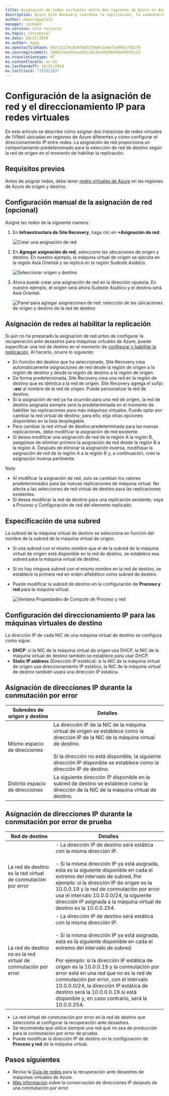 ```yaml
---
title: Asignación de redes virtuales entre dos regiones de Azure en Azure Site Recovery | Microsoft Docs
description: Azure Site Recovery coordina la replicación, la conmutación por error y la recuperación de máquinas virtuales y servidores físicos. Obtenga información sobre la conmutación por error en Azure o en un centro de datos secundario.
author: mayurigupta13
manager: rochakm
ms.service: site-recovery
ms.topic: conceptual
ms.date: 10/15/2019
ms.author: mayg
ms.openlocfilehash: 687c21170c0397b89270e9c3a6af1e994c758179
ms.sourcegitcommit: 1d0b37e2e32aad35cc012ba36200389e65b75c21
ms.translationtype: HT
ms.contentlocale: es-ES
ms.lasthandoff: 10/15/2019
ms.locfileid: "72331103"
---
```

# <a name="set-up-network-mapping-and-ip-addressing-for-vnets"></a>Configuración de la asignación de red y el direccionamiento IP para redes virtuales

En este artículo se describe cómo asignar dos instancias de redes virtuales de (VNet) ubicadas en regiones de Azure diferentes y cómo configurar el direccionamiento IP entre redes. La asignación de red proporciona un comportamiento predeterminado para la selección de red de destino según la red de origen en el momento de habilitar la replicación.

## <a name="prerequisites"></a>Requisitos previos

Antes de asignar redes, debe tener [redes virtuales de Azure](../virtual-network/virtual-networks-overview.md) en las regiones de Azure de origen y destino. 

## <a name="set-up-network-mapping-manually-optional"></a>Configuración manual de la asignación de red (opcional)

Asigne las redes de la siguiente manera:

1. En **Infraestructura de Site Recovery**, haga clic en **+Asignación de red**.

    ![ Crear una asignación de red](./media/site-recovery-network-mapping-azure-to-azure/network-mapping1.png)

3. En **Agregar asignación de red**, seleccione las ubicaciones de origen y destino. En nuestro ejemplo, la máquina virtual de origen se ejecuta en la región Asia Oriental y se replica en la región Sudeste Asiático.

    ![Seleccionar origen y destino](./media/site-recovery-network-mapping-azure-to-azure/network-mapping2.png)
3. Ahora puede crear una asignación de red en la dirección opuesta. En nuestro ejemplo, el origen será ahora Sudeste Asiático y el destino será Asia Oriental.

    ![Panel para agregar asignaciones de red: selección de las ubicaciones de origen y destino de la red de destino](./media/site-recovery-network-mapping-azure-to-azure/network-mapping3.png)


## <a name="map-networks-when-you-enable-replication"></a>Asignación de redes al habilitar la replicación

Si aún no ha preparado la asignación de red antes de configurar la recuperación ante desastres para máquinas virtuales de Azure, puede especificar una red de destino en el momento de [configurar y habilitar la replicación](azure-to-azure-how-to-enable-replication.md). Al hacerlo, ocurre lo siguiente:

- En función del destino que ha seleccionado, Site Recovery crea automáticamente asignaciones de red desde la región de origen a la región de destino y desde la región de destino a la región de origen.
- De forma predeterminada, Site Recovery crea una red en la región de destino que es idéntica a la red de origen. Site Recovery agrega el sufijo **-asr** al nombre de la red de origen. Puede personalizar la red de destino.
- Si la asignación de red ya ha ocurrido para una red de origen, la red de destino asignada siempre será la predeterminada en el momento de habilitar las replicaciones para más máquinas virtuales. Puede optar por cambiar la red virtual de destino; para ello, elija otras opciones disponibles en la lista desplegable. 
- Para cambiar la red virtual de destino predeterminada para las nuevas replicaciones, debe modificar la asignación de red existente.
- Si desea modificar una asignación de red de la región A la región B, asegúrese de eliminar primero la asignación de red desde la región B a la región A. Después de eliminar la asignación inversa, modifique la asignación de red de la región A a la región B y, a continuación, cree la asignación inversa pertinente.

>[!NOTE]
>* Al modificar la asignación de red, solo se cambian los valores predeterminados para las nuevas replicaciones de máquina virtual. No afecta a las selecciones de red virtual de destino para las replicaciones existentes. 
>* Si desea modificar la red de destino para una replicación existente, vaya a Proceso y Configuración de red del elemento replicado.

## <a name="specify-a-subnet"></a>Especificación de una subred

La subred de la máquina virtual de destino se selecciona en función del nombre de la subred de la máquina virtual de origen.

- Si una subred con el mismo nombre que el de la subred de la máquina virtual de origen está disponible en la red de destino, se establece esa subred para la máquina virtual de destino.
- Si no hay ninguna subred con el mismo nombre en la red de destino, se establece la primera red en orden alfabético como subred de destino.
- Puede modificar la subred de destino en la configuración de **Proceso y red** para la máquina virtual.

    ![Ventana Propiedades de Compute de Proceso y red](./media/site-recovery-network-mapping-azure-to-azure/modify-subnet.png)


## <a name="set-up-ip-addressing-for-target-vms"></a>Configuración del direccionamiento IP para las máquinas virtuales de destino

La dirección IP de cada NIC de una máquina virtual de destino se configura como sigue:

- **DHCP**: si la NIC de la máquina virtual de origen usa DHCP, la NIC de la máquina virtual de destino también se establece para usar DHCP.
- **Static IP address** (Dirección IP estática): si la NIC de la máquina virtual de origen usa direccionamiento IP estático, la NIC de la máquina virtual de destino también usará una dirección IP estática.


## <a name="ip-address-assignment-during-failover"></a>Asignación de direcciones IP durante la conmutación por error

**Subredes de origen y destino** | **Detalles**
--- | ---
Mismo espacio de direcciones | La dirección IP de la NIC de la máquina virtual de origen se establece como la dirección IP de la NIC de la máquina virtual de destino.<br/><br/> Si la dirección no está disponible, la siguiente dirección IP disponible se establece como la dirección IP de destino.
Distinto espacio de direcciones | La siguiente dirección IP disponible en la subred de destino se establece como la dirección de la NIC de la máquina virtual de destino.



## <a name="ip-address-assignment-during-test-failover"></a>Asignación de direcciones IP durante la conmutación por error de prueba

**Red de destino** | **Detalles**
--- | ---
La red de destino es la red virtual de conmutación por error | - La dirección IP de destino será estática con la misma dirección IP. <br/><br/>  - Si la misma dirección IP ya está asignada, esta es la siguiente disponible en cada el extremo del intervalo de subred. Por ejemplo:  si la dirección IP de origen es la 10.0.0.19 y la red de conmutación por error usa el intervalo 10.0.0.0/24, la siguiente dirección IP asignada a la máquina virtual de destino es la 10.0.0.254.
La red de destino no es la red virtual de conmutación por error | - La dirección IP de destino será estática con la misma dirección IP.<br/><br/>  - Si la misma dirección IP ya está asignada, esta es la siguiente disponible en cada el extremo del intervalo de subred.<br/><br/> Por ejemplo:  si la dirección IP estática de origen es la 10.0.0.19 y la conmutación por error está en una red que no es la red de conmutación por error, con el intervalo 10.0.0.0/24, la dirección IP estática de destino será la 10.0.0.0.19 si está disponible y, en caso contrario, será la 10.0.0.254.

- La red virtual de conmutación por error es la red de destino que seleccionó al configurar la recuperación ante desastres.
- Se recomienda que utilice siempre una red que no sea de producción para la conmutación por error de prueba.
- Puede modificar la dirección IP de destino en la configuración de **Proceso y red** de la máquina virtual.


## <a name="next-steps"></a>Pasos siguientes

- Revise la [Guía de redes](site-recovery-azure-to-azure-networking-guidance.md) para la recuperación ante desastres de máquinas virtuales de Azure.
- [Más información](site-recovery-retain-ip-azure-vm-failover.md) sobre la conservación de direcciones IP después de una conmutación por error.
